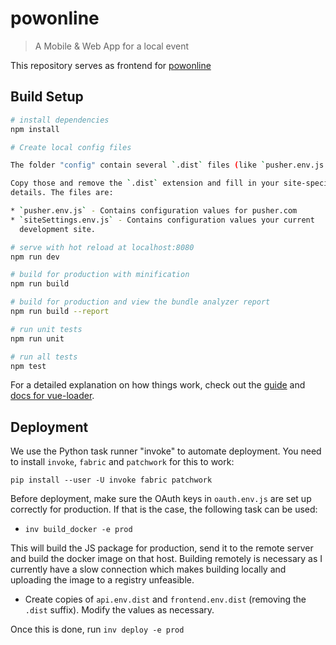 # powonline

> A Mobile & Web App for a local event

This repository serves as frontend for [powonline](https://github.com/exhuma/powonline)

## Build Setup

``` bash
# install dependencies
npm install

# Create local config files

The folder "config" contain several `.dist` files (like `pusher.env.js.dist`).

Copy those and remove the `.dist` extension and fill in your site-specific
details. The files are:

* `pusher.env.js` - Contains configuration values for pusher.com
* `siteSettings.env.js` - Contains configuration values your current
  development site.

# serve with hot reload at localhost:8080
npm run dev

# build for production with minification
npm run build

# build for production and view the bundle analyzer report
npm run build --report

# run unit tests
npm run unit

# run all tests
npm test
```

For a detailed explanation on how things work, check out the [guide](http://vuejs-templates.github.io/webpack/) and [docs for vue-loader](http://vuejs.github.io/vue-loader).


## Deployment

We use the Python task runner "invoke" to automate deployment. You need to
install `invoke`, `fabric` and `patchwork` for this to work:

```
pip install --user -U invoke fabric patchwork
```

Before deployment, make sure the OAuth keys in `oauth.env.js` are set up
correctly for production. If that is the case, the following task can be used:

* `inv build_docker -e prod`

This will build the JS package for production, send it to the remote server and
build the docker image on that host. Building remotely is necessary as I
currently have a slow connection which makes building locally and uploading the
image to a registry unfeasible.

* Create copies of `api.env.dist` and `frontend.env.dist` (removing the `.dist`
  suffix). Modify the values as necessary.

Once this is done, run `inv deploy -e prod`
